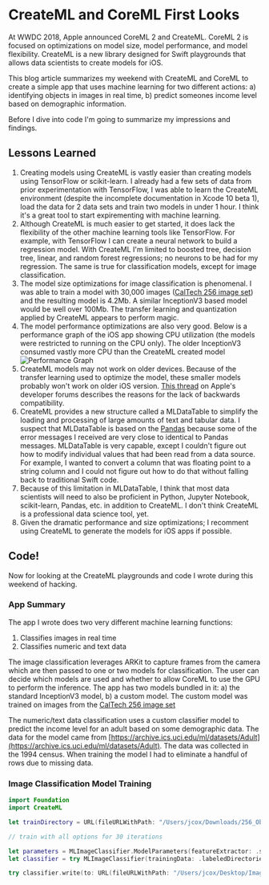 # CreateML and CoreML First Looks

At WWDC 2018, Apple announced CoreML 2 and CreateML. CoreML 2 is focused on optimizations on model size, model performance, and model flexibility. CreateML is a new library designed for Swift playgrounds that allows data scientists to create models for iOS.  

This blog article summarizes my weekend with CreateML and CoreML to create a simple app that uses machine learning for two different actions: a) identifying objects in images in real time, b) predict someones income level based on demographic information. 

Before I dive into code I'm going to summarize my impressions and findings.

## Lessons Learned

1. Creating models using CreateML is vastly easier than creating models using TensorFlow or scikit-learn. I already had a few sets of data from prior experimentation with TensorFlow, I was able to learn the CreateML environment (despite the incomplete documentation in Xcode 10 beta 1), load the data for 2 data sets and train two models in under 1 hour. I think it's a great tool to start expirementing with machine learning.
2. Although CreateML is much easier to get started, it does lack the flexibility of the other machine learning tools like TensorFlow. For example, with TensorFlow I can create a neural network to build a regression model. With CreateML I'm limited to boosted tree, decision tree, linear, and random forest regressions; no neurons to be had for my regression.  The same is true for classification models, except for image classification.
3. The model size optimizations for image classification is phenomenal. I was able to train a model with 30,000 images ([CalTech 256 image set](http://www.vision.caltech.edu/Image_Datasets/Caltech256/)) and the resulting model is 4.2Mb. A similar InceptionV3 based model would be well over 100Mb.  The transfer learning and quantization applied by CreateML appears to perform magic. 
4. The model performance optimizations are also very good. Below is a performance graph of the iOS app showing CPU utilization (the models were restricted to running on the CPU only). The older InceptionV3 consumed vastly more CPU than the CreateML created model ![Performance Graph](https://github.com/jack-cox-captech/CoreML-Examples/raw/master/ClassificationPerformance.png) 
5. CreateML models may not work on older devices. Because of the transfer learning used to optimize the model, these smaller models probably won't work on older iOS version. [This thread](https://forums.developer.apple.com/thread/103969) on Apple's developer forums describes the reasons for the lack of backwards compatibility.
6. CreateML provides a new structure called a MLDataTable to simplify the loading and processing of large amounts of text and tabular data. I suspect that MLDataTable is based on the [Pandas](http://pandas.pydata.org) because some of the error messages I received are very close to identical to Pandas messages.  MLDataTable is very capable, except I couldn't figure out how to modify individual values that had been read from a data source.  For example, I wanted to convert a column that was floating point to a string column and I could not figure out how to do that without falling back to traditional Swift code.
7. Because of this limitation in MLDataTable, I think that most data scientists will need to also be proficient in Python, Jupyter Notebook, scikit-learn, Pandas, etc. in addition to CreateML. I don't think CreateML is a professional data science tool, yet.
8. Given the dramatic performance and size optimizations; I recomment using CreateML to generate the models for iOS apps if possible. 


## Code!

Now for looking at the CreateML playgrounds and code I wrote during this weekend of hacking.

### App Summary

The app I wrote does two very different machine learning functions: 

1. Classifies images in real time
2. Classifies numeric and text data

The image classification leverages ARKit to capture frames from the camera which are then passed to one or two models for classification.  The user can decide which models are used and whether to allow CoreML to use the GPU to perform the inference. The app has two models bundled in it: a) the standard InceptionV3 model, b) a custom model.  The custom model was trained on images from the [CalTech 256 image set](http://www.vision.caltech.edu/Image_Datasets/Caltech256/)

The numeric/text data classification uses a custom classifier model to predict the income level for an adult based on some demographic data. The data for the model came from [https://archive.ics.uci.edu/ml/datasets/Adult](https://archive.ics.uci.edu/ml/datasets/Adult). The data was collected in the 1994 census. When training the model I had to eliminate a handful of rows due to missing data.

### Image Classification Model Training

```swift
import Foundation
import CreateML

let trainDirectory = URL(fileURLWithPath: "/Users/jcox/Downloads/256_ObjectCategories")

// train with all options for 30 iterations

let parameters = MLImageClassifier.ModelParameters(featureExtractor: .scenePrint(revision: 1), validationData: nil, maxIterations: 30, augmentationOptions: [])
let classifier = try MLImageClassifier(trainingData: .labeledDirectories(at: trainDirectory), parameters: parameters)

try classifier.write(to: URL(fileURLWithPath: "/Users/jcox/Desktop/ImageClassifier256.mlmodel"), metadata: MLModelMetadata(author: "Jack Cox", shortDescription: "Image Classification Model trained on the Caltech 256 image set", license: nil, version: "1.0", additional: nil))

```



